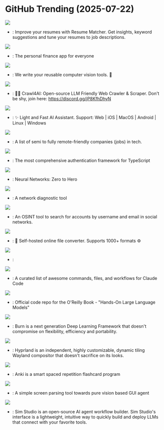 # GitHub Trending (2025-07-22)

![](https://img.shields.io/badge/TypeScript-New%20881-green?style=flat-square&logo=appveyor)
- [](https://github.comundefined): Improve your resumes with Resume Matcher. Get insights, keyword suggestions and tune your resumes to job descriptions.

![](https://img.shields.io/badge/Ruby-New%201-green?style=flat-square&logo=appveyor)
- [](https://github.comundefined): The personal finance app for everyone

![](https://img.shields.io/badge/Python-New%20687-green?style=flat-square&logo=appveyor)
- [](https://github.comundefined): We write your reusable computer vision tools. 💜

![](https://img.shields.io/badge/Python-New%20419-green?style=flat-square&logo=appveyor)
- [](https://github.comundefined): 🚀🤖 Crawl4AI: Open-source LLM Friendly Web Crawler & Scraper. Don't be shy, join here: https://discord.gg/jP8KfhDhyN

![](https://img.shields.io/badge/TypeScript-New%20427-green?style=flat-square&logo=appveyor)
- [](https://github.comundefined): ✨ Light and Fast AI Assistant. Support: Web | iOS | MacOS | Android | Linux | Windows

![](https://img.shields.io/badge/JavaScript-New%201-green?style=flat-square&logo=appveyor)
- [](https://github.comundefined): A list of semi to fully remote-friendly companies (jobs) in tech.

![](https://img.shields.io/badge/TypeScript-New%20341-green?style=flat-square&logo=appveyor)
- [](https://github.comundefined): The most comprehensive authentication framework for TypeScript

![](https://img.shields.io/badge/Jupyter%20Notebook-New%2030-green?style=flat-square&logo=appveyor)
- [](https://github.comundefined): Neural Networks: Zero to Hero

![](https://img.shields.io/badge/Rust-New%2044-green?style=flat-square&logo=appveyor)
- [](https://github.comundefined): A network diagnostic tool

![](https://img.shields.io/badge/Python-New%20139-green?style=flat-square&logo=appveyor)
- [](https://github.comundefined): An OSINT tool to search for accounts by username and email in social networks.

![](https://img.shields.io/badge/TypeScript-New%201-green?style=flat-square&logo=appveyor)
- [](https://github.comundefined): 💾 Self-hosted online file converter. Supports 1000+ formats ⚙️

![](https://img.shields.io/badge/HTML-New%2035-green?style=flat-square&logo=appveyor)
- [](https://github.comundefined): 

![](https://img.shields.io/badge/Python-New%20684-green?style=flat-square&logo=appveyor)
- [](https://github.comundefined): A curated list of awesome commands, files, and workflows for Claude Code

![](https://img.shields.io/badge/Jupyter%20Notebook-New%20185-green?style=flat-square&logo=appveyor)
- [](https://github.comundefined): Official code repo for the O'Reilly Book - "Hands-On Large Language Models"

![](https://img.shields.io/badge/Rust-New%2062-green?style=flat-square&logo=appveyor)
- [](https://github.comundefined): Burn is a next generation Deep Learning Framework that doesn't compromise on flexibility, efficiency and portability.

![](https://img.shields.io/badge/C%2B%2B-New%20220-green?style=flat-square&logo=appveyor)
- [](https://github.comundefined): Hyprland is an independent, highly customizable, dynamic tiling Wayland compositor that doesn't sacrifice on its looks.

![](https://img.shields.io/badge/Rust-New%2025-green?style=flat-square&logo=appveyor)
- [](https://github.comundefined): Anki is a smart spaced repetition flashcard program

![](https://img.shields.io/badge/Jupyter%20Notebook-New%2041-green?style=flat-square&logo=appveyor)
- [](https://github.comundefined): A simple screen parsing tool towards pure vision based GUI agent

![](https://img.shields.io/badge/TypeScript-New%20290-green?style=flat-square&logo=appveyor)
- [](https://github.comundefined): Sim Studio is an open-source AI agent workflow builder. Sim Studio's interface is a lightweight, intuitive way to quickly build and deploy LLMs that connect with your favorite tools.

